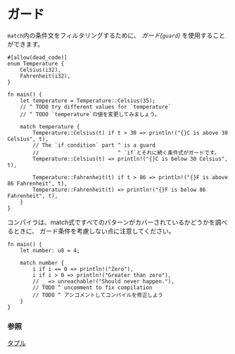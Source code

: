 <!--
# Guards
-->
# ガード

<!--
A `match` *guard* can be added to filter the arm.
-->
`match`内の条件文をフィルタリングするために、 *ガード(`guard`)* を使用することができます。

```rust,editable
#[allow(dead_code)]
enum Temperature {
    Celsius(i32),
    Fahrenheit(i32),
}

fn main() {
    let temperature = Temperature::Celsius(35);
    // ^ TODO try different values for `temperature`
    // ^ TODO `temperature`の値を変更してみましょう。

    match temperature {
        Temperature::Celsius(t) if t > 30 => println!("{}C is above 30 Celsius", t),
        // The `if condition` part ^ is a guard
        //                         ^ `if`とそれに続く条件式がガードです。
        Temperature::Celsius(t) => println!("{}C is below 30 Celsius", t),

        Temperature::Fahrenheit(t) if t > 86 => println!("{}F is above 86 Fahrenheit", t),
        Temperature::Fahrenheit(t) => println!("{}F is below 86 Fahrenheit", t),
    }
}
```

<!--
Note that the compiler won't take guard conditions into account when checking
if all patterns are covered by the match expression.
-->
コンパイラは、match式ですべてのパターンがカバーされているかどうかを調べるときに、
ガード条件を考慮しない点に注意してください。

```rust,editable,ignore,mdbook-runnable
fn main() {
    let number: u8 = 4;

    match number {
        i if i == 0 => println!("Zero"),
        i if i > 0 => println!("Greater than zero"),
        // _ => unreachable!("Should never happen."),
        // TODO ^ uncomment to fix compilation
        // TODO ^ アンコメントしてコンパイルを修正しよう
    }
}
```

<!--
### See also:
-->
### 参照

<!--
[Tuples](../../primitives/tuples.md)
[Enums](../../custom_types/enum.md)
-->
[タプル](../../primitives/tuples.md)
